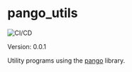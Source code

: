 # pango_utils

![CI/CD](https://github.com/mrichardson03/pango_utils/workflows/CI/CD/badge.svg)

Version: 0.0.1

Utility programs using the [pango](https://github.com/PaloAltoNetworks/pango) library.
